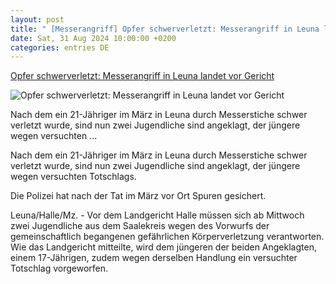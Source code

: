 ```yaml
---
layout: post
title: " [Messerangriff] Opfer schwerverletzt: Messerangriff in Leuna landet vor Gericht"
date: Sat, 31 Aug 2024 10:00:00 +0200
categories: entries DE
---
```

[Opfer schwerverletzt: Messerangriff in Leuna landet vor Gericht](https://www.mz.de/lokal/merseburg/messerangriff-in-leuna-landet-vor-gericht-3908010)

![Opfer schwerverletzt: Messerangriff in Leuna landet vor Gericht](https://bmg-images.forward-publishing.io/2024/08/30/f88395f2-5da9-47c6-94e8-9efb89d77fed.jpeg?rect=150%2C0%2C418%2C517&w=1024)

Nach dem ein 21-Jähriger im März in Leuna durch Messerstiche schwer verletzt wurde, sind nun zwei Jugendliche sind angeklagt, der jüngere wegen versuchten ...

Nach dem ein 21-Jähriger im März in Leuna durch Messerstiche schwer verletzt wurde, sind nun zwei Jugendliche sind angeklagt, der jüngere wegen versuchten Totschlags.

Die Polizei hat nach der Tat im März vor Ort Spuren gesichert.

Leuna/Halle/Mz. - Vor dem Landgericht Halle müssen sich ab Mittwoch zwei Jugendliche aus dem Saalekreis wegen des Vorwurfs der gemeinschaftlich begangenen gefährlichen Körperverletzung verantworten. Wie das Landgericht mitteilte, wird dem jüngeren der beiden Angeklagten, einem 17-Jährigen, zudem wegen derselben Handlung ein versuchter Totschlag vorgeworfen.

